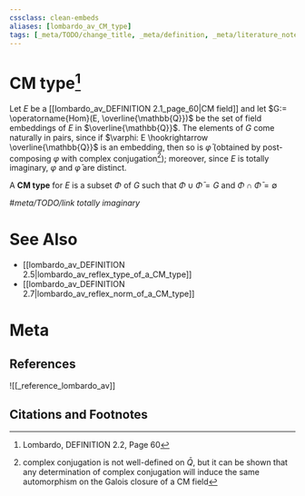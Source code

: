 ```yaml
---
cssclass: clean-embeds
aliases: [lombardo_av_CM_type]
tags: [_meta/TODO/change_title, _meta/definition, _meta/literature_note, _reference/lombardo_av]
---
```

# CM type[^1]
Let $E$ be a [[lombardo_av_DEFINITION 2.1_page_60|CM field]] and let $G:= \operatorname{Hom}(E, \overline{\mathbb{Q}})$ be the set of field embeddings of $E$ in $\overline{\mathbb{Q}}$. The elements of $G$ come naturally in pairs, since if $\varphi: E \hookrightarrow \overline{\mathbb{Q}}$ is an embedding, then so is $\bar{\varphi}$ (obtained by post-composing $\varphi$ with complex conjugation[^2]); moreover, since $E$ is totally imaginary, $\varphi$ and $\bar{\varphi}$ are distinct. 

A **CM type** for $E$ is a subset $\Phi$ of $G$ such that $\Phi \cup \bar{\Phi}=G$ and $\Phi \cap \bar{\Phi}=\emptyset$

[^2]: complex conjugation is not well-defined on $\bar{Q}$, but it can be shown that any determination of complex conjugation will induce the same automorphism on the Galois closure of a CM field

#_meta/TODO/link totally imaginary_


# See Also
- [[lombardo_av_DEFINITION 2.5|lombardo_av_reflex_type_of_a_CM_type]]
- [[lombardo_av_DEFINITION 2.7|lombardo_av_reflex_norm_of_a_CM_type]]
# Meta
## References
![[_reference_lombardo_av]]

## Citations and Footnotes
[^1]: Lombardo, DEFINITION 2.2, Page 60
